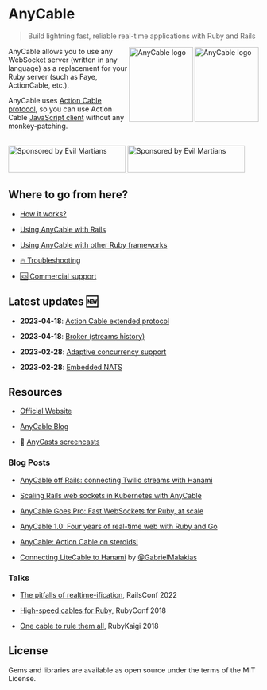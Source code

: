 # AnyCable

> Build lightning fast, reliable real-time applications with Ruby and Rails

<img class="is-light" align="right" height="150" width="129"
     title="AnyCable logo" class="home-logo" src="/assets/images/logo.svg">
<img class="is-dark" align="right" height="150" width="129"
     title="AnyCable logo" class="home-logo" src="/assets/images/logo_invert.svg">

AnyCable allows you to use any WebSocket server (written in any language) as a replacement for your Ruby server (such as Faye, ActionCable, etc.).

AnyCable uses [Action Cable protocol](misc/action_cable_protocol.md), so you can use Action Cable [JavaScript client](https://www.npmjs.com/package/actioncable) without any monkey-patching.

<br/>
<a href="https://evilmartians.com/">
<img class="is-light" src="https://evilmartians.com/badges/sponsored-by-evil-martians.svg" alt="Sponsored by Evil Martians" width="236" height="54">
<img class="is-dark" src="https://evilmartians.com/badges/sponsored-by-evil-martians_v2.0_for-dark-bg.svg" alt="Sponsored by Evil Martians" width="236" height="54">
</a>

<!-- markdownlint-disable no-trailing-punctuation -->
## Where to go from here?

- [How it works?](architecture.md)

- [Using AnyCable with Rails](rails/getting_started.md)

- [Using AnyCable with other Ruby frameworks](ruby/non_rails.md)

- [🔥 Troubleshooting](troubleshooting.md)

- [🆘 Commercial support](https://anycable.io/#custom-solutions)

## Latest updates 🆕

- **2023-04-18**: [Action Cable extended protocol](./misc/action_cable_protocol.md#action-cable-extended-protocol)

- **2023-04-18**: [Broker (streams history)](./anycable-go/broker.md)

- **2023-02-28**: [Adaptive concurrency support](./anycable-go/configuration.md#adaptive-concurrency)

- **2023-02-28**: [Embedded NATS](./anycable-go/embedded_nats.md)

## Resources

- [Official Website](https://anycable.io)

- [AnyCable Blog](https://anycable.io/blog)

- 🎥 [AnyCasts screencasts](https://www.youtube.com/playlist?list=PLAgBW0XUpyOVFnpoS6FKDszd8WEvXzg-A)

### Blog Posts

- [AnyCable off Rails: connecting Twilio streams with Hanami](https://evilmartians.com/chronicles/anycable-goes-off-rails-connecting-twilio-streams-with-hanami)

- [Scaling Rails web sockets in Kubernetes with AnyCable](https://vitobotta.com/2022/06/18/scaling-rails-web-sockets-in-kubernetes-with-anycable/)

- [AnyCable Goes Pro: Fast WebSockets for Ruby, at scale](https://evilmartians.com/chronicles/anycable-goes-pro-fast-websockets-for-ruby-at-scale)

- [AnyCable 1.0: Four years of real-time web with Ruby and Go](https://evilmartians.com/chronicles/anycable-1-0-four-years-of-real-time-web-with-ruby-and-go)

- [AnyCable: Action Cable on steroids!](https://evilmartians.com/chronicles/anycable-actioncable-on-steroids)

- [Connecting LiteCable to Hanami](http://gabrielmalakias.com.br/ruby/hanami/iot/2017/05/26/websockets-connecting-litecable-to-hanami.html) by [@GabrielMalakias](https://github.com/GabrielMalakias)

### Talks

- [The pitfalls of realtime-ification](https://noti.st/palkan/MeBUVe/the-pitfalls-of-realtime-ification), RailsConf 2022

- [High-speed cables for Ruby](https://noti.st/palkan/Y1bPpn/high-speed-cables-for-ruby), RubyConf 2018

- [One cable to rule them all](https://noti.st/palkan/ALKDiC/anycable-one-cable-to-rule-them-all), RubyKaigi 2018

## License

Gems and libraries are available as open source under the terms of the MIT License.
